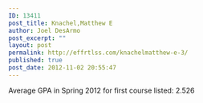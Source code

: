 ```yaml
---
ID: 13411
post_title: Knachel,Matthew E
author: Joel DesArmo
post_excerpt: ""
layout: post
permalink: http://effrtlss.com/knachelmatthew-e-3/
published: true
post_date: 2012-11-02 20:55:47
---
```

<p>Average GPA in Spring 2012 for first course listed: 2.526</p>